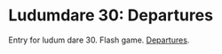 # Ludumdare 30: Departures
Entry for ludum dare 30. Flash game. [Departures](http://ludumdare.com/compo/ludum-dare-30/?action=preview&q=tiffylou).


